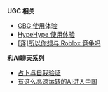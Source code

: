 **UGC 相关**

* [GBG 使用体验](/GBG)  
* [HypeHype 使用体验](/hypehype)  
* [[译]所以你想与 Roblox 竞争吗](/roblox)  

**和AI聊天系列**

* [占卜与自我验证](/8g)  
* [有这么高速运转的AI进入中国](/highspeed)  